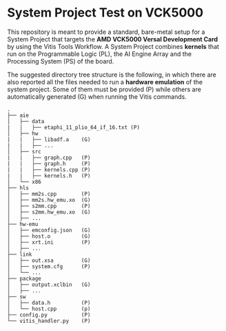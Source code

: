 # System Project Test on VCK5000

This repository is meant to provide a standard, bare-metal setup for a System Project that targets the **AMD VCK5000 Versal Development Card** by using the Vitis Tools Workflow. A System Project combines **kernels** that run on the Programmable Logic (PL), the AI Engine Array and the Processing System (PS) of the board. 

The suggested directory tree structure is the following, in which there are also reported all the files needed to run a **hardware emulation** of the system project. Some of them must be provided (P) while others are automatically generated (G) when running the Vitis commands. 

```
.
├── aie
│   ├── data
|   |   ├── etaphi_11_plio_64_if_16.txt (P)
│   ├── hw
|   |   ├── libadf.a    (G)
|   |   ├── ...
│   ├── src
|   |   ├── graph.cpp   (P)
|   |   ├── graph.h     (P)
|   |   ├── kernels.cpp (P)
|   |   ├── kernels.h   (P)
│   └── x86
├── hls
│   ├── mm2s.cpp        (P)
│   ├── mm2s.hw_emu.xo  (G)
│   ├── s2mm.cpp        (P)
│   ├── s2mm.hw_emu.xo  (G)
│   ├── ...
├── hw-emu
│   ├── emconfig.json   (G)
│   ├── host.o          (G)
│   ├── xrt.ini         (P)
│   ├── ...
├── link
│   ├── out.xsa         (G)
│   ├── system.cfg      (P)
│   └── ...
├── package
│   ├── output.xclbin   (G)
│   ├── ...
├── sw
│   ├── data.h          (P)
│   └── host.cpp        (p)
├── config.py           (P)
└── vitis_handler.py    (P)

```


